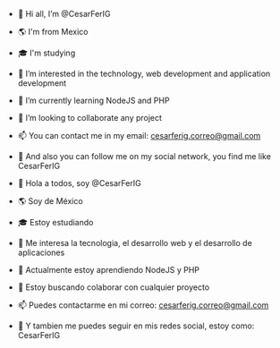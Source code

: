 - 👋 Hi all, I’m @CesarFerIG
- 🌎 I'm from Mexico
- 🎓 I'm studying
- 👀 I’m interested in the technology, web development and application development
- 🌱 I’m currently learning NodeJS and PHP
- 💞️ I’m looking to collaborate any project
- 📫 You can contact me in my email: cesarferig.correo@gmail.com
- 💖 And also you can follow me on my social network, you find me like CesarFerIG

- 👋 Hola a todos, soy @CesarFerIG
- 🌎 Soy de México
- 🎓 Estoy estudiando
- 👀 Me interesa la tecnologia, el desarrollo web y el desarrollo de aplicaciones
- 🌱 Actualmente estoy aprendiendo NodeJS y PHP
- 💞️ Estoy buscando colaborar con cualquier proyecto
- 📫 Puedes contactarme en mi correo: cesarferig.correo@gmail.com
- 💖 Y tambien me puedes seguir en mis redes social, estoy como: CesarFerIG

<!---
CesarFerIG/CesarFerIG is a ✨ special ✨ repository because its `README.md` (this file) appears on your GitHub profile.
You can click the Preview link to take a look at your changes.
--->
